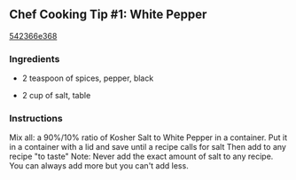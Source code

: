 ## Chef Cooking Tip #1: White Pepper

[542366e368](https://cookpad.com/us/recipes/257098-chef-cooking-tip-1-white-pepper)

### Ingredients

 - 2 teaspoon of spices, pepper, black

 - 2 cup of salt, table

### Instructions

Mix all: a 90%/10% ratio of Kosher Salt to White Pepper in a container. Put it in a container with a lid and save until a recipe calls for salt Then add to any recipe "to taste" Note: Never add the exact amount of salt to any recipe. You can always add more but you can't add less.